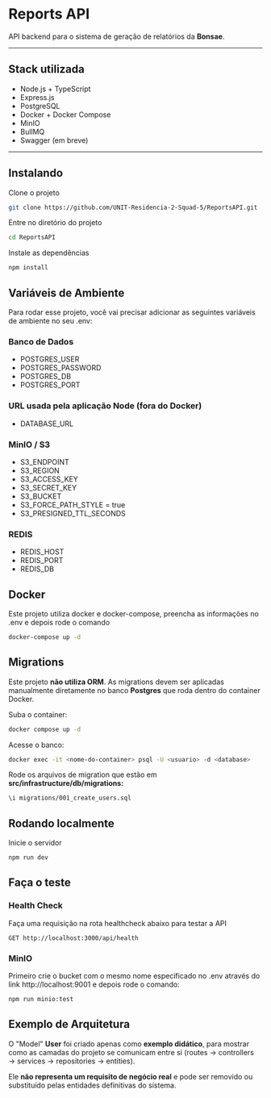 # Reports API

API backend para o sistema de geração de relatórios da **Bonsae**.

---

## Stack utilizada

- Node.js + TypeScript
- Express.js
- PostgreSQL
- Docker + Docker Compose
- MinIO
- BullMQ 
- Swagger (em breve)

---

## Instalando

Clone o projeto

```bash
git clone https://github.com/UNIT-Residencia-2-Squad-5/ReportsAPI.git
```

Entre no diretório do projeto

```bash
cd ReportsAPI
```

Instale as dependências

```bash
npm install
```

## Variáveis de Ambiente

Para rodar esse projeto, você vai precisar adicionar as seguintes variáveis de ambiente no seu .env:

### Banco de Dados 
- POSTGRES_USER
- POSTGRES_PASSWORD
- POSTGRES_DB
- POSTGRES_PORT

### URL usada pela aplicação Node (fora do Docker)
- DATABASE_URL

### MinIO / S3
- S3_ENDPOINT
- S3_REGION
- S3_ACCESS_KEY
- S3_SECRET_KEY
- S3_BUCKET
- S3_FORCE_PATH_STYLE = true
- S3_PRESIGNED_TTL_SECONDS

### REDIS
- REDIS_HOST
- REDIS_PORT
- REDIS_DB

## Docker

Este projeto utiliza docker e docker-compose, preencha as informações no .env e depois rode o comando

```bash
docker-compose up -d
```

## Migrations

Este projeto **não utiliza ORM**. As migrations devem ser aplicadas manualmente diretamente no banco **Postgres** que roda dentro do container Docker.   

Suba o container:
```bash
docker compose up -d
```
Acesse o banco:
```bash
docker exec -it <nome-do-container> psql -U <usuario> -d <database>
```
Rode os arquivos de migration que estão em **src/infrastructure/db/migrations:**
```bash
\i migrations/001_create_users.sql
```

## Rodando localmente

Inicie o servidor

```bash
npm run dev
```

## Faça o teste

### Health Check
Faça uma requisição na rota healthcheck abaixo para testar a API

```http
GET http://localhost:3000/api/health
```
### MinIO
Primeiro crie o bucket com o mesmo nome especificado no .env através do link http://localhost:9001 e depois rode o comando:

```bash
npm run minio:test
```

## Exemplo de Arquitetura

O "Model" **User** foi criado apenas como **exemplo didático**, para mostrar como as camadas do projeto se comunicam entre si 
(routes → controllers → services → repositories → entities).  

Ele **não representa um requisito de negócio real** e pode ser removido ou substituído pelas entidades definitivas do sistema.